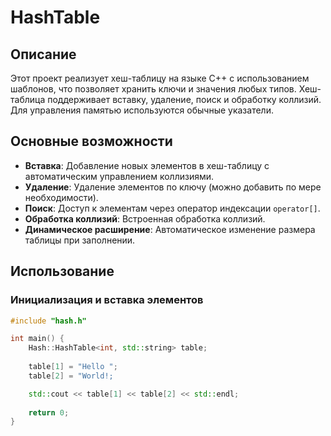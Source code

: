 # HashTable

## Описание

Этот проект реализует хеш-таблицу на языке C++ с использованием шаблонов, что позволяет хранить ключи и значения любых типов. Хеш-таблица поддерживает вставку, удаление, поиск и обработку коллизий. Для управления памятью используются обычные указатели.

## Основные возможности

- **Вставка**: Добавление новых элементов в хеш-таблицу с автоматическим управлением коллизиями.
- **Удаление**: Удаление элементов по ключу (можно добавить по мере необходимости).
- **Поиск**: Доступ к элементам через оператор индексации `operator[]`.
- **Обработка коллизий**: Встроенная обработка коллизий.
- **Динамическое расширение**: Автоматическое изменение размера таблицы при заполнении.

## Использование

### Инициализация и вставка элементов

```cpp
#include "hash.h"

int main() {
    Hash::HashTable<int, std::string> table;
    
    table[1] = "Hello ";
    table[2] = "World!;

    std::cout << table[1] << table[2] << std::endl;
    
    return 0;
}
